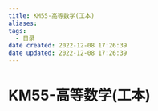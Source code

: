 ```yaml
---
title: KM55-高等数学(工本)
aliases:
tags:
  - 目录
date created: 2022-12-08 17:26:39
date updated: 2022-12-08 17:26:39
---
```


# KM55-高等数学(工本)

